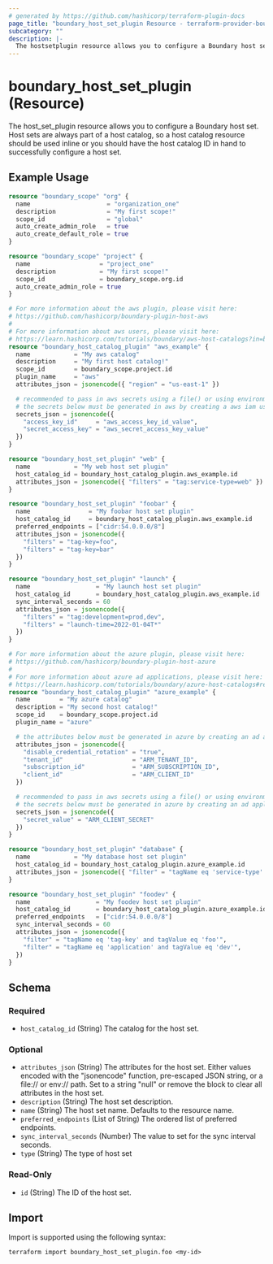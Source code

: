 ```yaml
---
# generated by https://github.com/hashicorp/terraform-plugin-docs
page_title: "boundary_host_set_plugin Resource - terraform-provider-boundary"
subcategory: ""
description: |-
  The hostsetplugin resource allows you to configure a Boundary host set. Host sets are always part of a host catalog, so a host catalog resource should be used inline or you should have the host catalog ID in hand to successfully configure a host set.
---
```


# boundary_host_set_plugin (Resource)

The host_set_plugin resource allows you to configure a Boundary host set. Host sets are always part of a host catalog, so a host catalog resource should be used inline or you should have the host catalog ID in hand to successfully configure a host set.

## Example Usage

```terraform
resource "boundary_scope" "org" {
  name                     = "organization_one"
  description              = "My first scope!"
  scope_id                 = "global"
  auto_create_admin_role   = true
  auto_create_default_role = true
}

resource "boundary_scope" "project" {
  name                   = "project_one"
  description            = "My first scope!"
  scope_id               = boundary_scope.org.id
  auto_create_admin_role = true
}

# For more information about the aws plugin, please visit here:
# https://github.com/hashicorp/boundary-plugin-host-aws
#
# For more information about aws users, please visit here:
# https://learn.hashicorp.com/tutorials/boundary/aws-host-catalogs?in=boundary/oss-access-management#configure-terraform-and-iam-user-privileges
resource "boundary_host_catalog_plugin" "aws_example" {
  name            = "My aws catalog"
  description     = "My first host catalog!"
  scope_id        = boundary_scope.project.id
  plugin_name     = "aws"
  attributes_json = jsonencode({ "region" = "us-east-1" })

  # recommended to pass in aws secrets using a file() or using environment variables
  # the secrets below must be generated in aws by creating a aws iam user with programmatic access
  secrets_json = jsonencode({
    "access_key_id"     = "aws_access_key_id_value",
    "secret_access_key" = "aws_secret_access_key_value"
  })
}

resource "boundary_host_set_plugin" "web" {
  name            = "My web host set plugin"
  host_catalog_id = boundary_host_catalog_plugin.aws_example.id
  attributes_json = jsonencode({ "filters" = "tag:service-type=web" })
}

resource "boundary_host_set_plugin" "foobar" {
  name                = "My foobar host set plugin"
  host_catalog_id     = boundary_host_catalog_plugin.aws_example.id
  preferred_endpoints = ["cidr:54.0.0.0/8"]
  attributes_json = jsonencode({
    "filters" = "tag-key=foo",
    "filters" = "tag-key=bar"
  })
}

resource "boundary_host_set_plugin" "launch" {
  name                  = "My launch host set plugin"
  host_catalog_id       = boundary_host_catalog_plugin.aws_example.id
  sync_interval_seconds = 60
  attributes_json = jsonencode({
    "filters" = "tag:development=prod,dev",
    "filters" = "launch-time=2022-01-04T*"
  })
}

# For more information about the azure plugin, please visit here:
# https://github.com/hashicorp/boundary-plugin-host-azure
#
# For more information about azure ad applications, please visit here:
# https://learn.hashicorp.com/tutorials/boundary/azure-host-catalogs#register-a-new-azure-ad-application-1
resource "boundary_host_catalog_plugin" "azure_example" {
  name        = "My azure catalog"
  description = "My second host catalog!"
  scope_id    = boundary_scope.project.id
  plugin_name = "azure"

  # the attributes below must be generated in azure by creating an ad application
  attributes_json = jsonencode({
    "disable_credential_rotation" = "true",
    "tenant_id"                   = "ARM_TENANT_ID",
    "subscription_id"             = "ARM_SUBSCRIPTION_ID",
    "client_id"                   = "ARM_CLIENT_ID"
  })

  # recommended to pass in aws secrets using a file() or using environment variables
  # the secrets below must be generated in azure by creating an ad application
  secrets_json = jsonencode({
    "secret_value" = "ARM_CLIENT_SECRET"
  })
}

resource "boundary_host_set_plugin" "database" {
  name            = "My database host set plugin"
  host_catalog_id = boundary_host_catalog_plugin.azure_example.id
  attributes_json = jsonencode({ "filter" = "tagName eq 'service-type' and tagValue eq 'database'" })
}

resource "boundary_host_set_plugin" "foodev" {
  name                  = "My foodev host set plugin"
  host_catalog_id       = boundary_host_catalog_plugin.azure_example.id
  preferred_endpoints   = ["cidr:54.0.0.0/8"]
  sync_interval_seconds = 60
  attributes_json = jsonencode({
    "filter" = "tagName eq 'tag-key' and tagValue eq 'foo'",
    "filter" = "tagName eq 'application' and tagValue eq 'dev'",
  })
}
```

<!-- schema generated by tfplugindocs -->
## Schema

### Required

- `host_catalog_id` (String) The catalog for the host set.

### Optional

- `attributes_json` (String) The attributes for the host set. Either values encoded with the "jsonencode" function, pre-escaped JSON string, or a file:// or env:// path. Set to a string "null" or remove the block to clear all attributes in the host set.
- `description` (String) The host set description.
- `name` (String) The host set name. Defaults to the resource name.
- `preferred_endpoints` (List of String) The ordered list of preferred endpoints.
- `sync_interval_seconds` (Number) The value to set for the sync interval seconds.
- `type` (String) The type of host set

### Read-Only

- `id` (String) The ID of the host set.

## Import

Import is supported using the following syntax:

```shell
terraform import boundary_host_set_plugin.foo <my-id>
```
